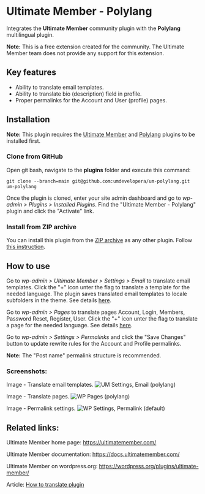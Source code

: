 # Ultimate Member - Polylang
Integrates the **Ultimate Member** community plugin with the **Polylang** multilingual plugin.

__Note:__ This is a free extension created for the community. The Ultimate Member team does not provide any support for this extension.

## Key features
- Ability to translate email templates.
- Ability to translate bio (description) field in profile.
- Proper permalinks for the Account and User (profile) pages.

## Installation

__Note:__ This plugin requires the [Ultimate Member](https://wordpress.org/plugins/ultimate-member/) and [Polylang](https://uk.wordpress.org/plugins/polylang/) plugins to be installed first.

### Clone from GitHub
Open git bash, navigate to the **plugins** folder and execute this command:

`git clone --branch=main git@github.com:umdevelopera/um-polylang.git um-polylang`

Once the plugin is cloned, enter your site admin dashboard and go to _wp-admin > Plugins > Installed Plugins_. Find the "Ultimate Member - Polylang" plugin and click the "Activate" link.

### Install from ZIP archive
You can install this plugin from the [ZIP archive](https://drive.google.com/file/d/1pP84L2syUXzNKlwzBSKVBqdmBsPtge--/view?usp=sharing) as any other plugin. Follow [this instruction](https://wordpress.org/support/article/managing-plugins/#upload-via-wordpress-admin).

## How to use
Go to *wp-admin > Ultimate Member > Settings > Email* to translate email templates. Click the "+" icon unter the flag to translate a template for the needed language. The plugin saves translated email templates to locale subfolders in the theme. See details [here](https://docs.ultimatemember.com/article/1335-email-templates).

Go to *wp-admin > Pages* to translate pages Account, Login, Members, Password Reset, Register, User. Click the "+" icon unter the flag to translate a page for the needed language. See details [here](https://docs.ultimatemember.com/article/1449-how-to-translate-plugin#forms).

Go to *wp-admin > Settings > Permalinks* and click the "Save Changes" button to update rewrite rules for the Account and Profile permalinks.

__Note:__ The "Post name" permalink structure is recommended.

### Screenshots:

Image - Translate email templates.
![UM Settings, Email (polylang)](https://github.com/umdevelopera/um-polylang/assets/113178913/65d14995-257d-4311-a93a-8f944ea12ba9)

Image - Translate pages.
![WP Pages (polylang)](https://github.com/umdevelopera/um-polylang/assets/113178913/1329f025-a464-4c52-bf9f-99261fb5e242)

Image - Permalink settings.
![WP Settings, Permalink (default)](https://github.com/umdevelopera/um-polylang/assets/113178913/69be91c9-12dd-490c-9145-b163c5beb26d)

## Related links:
Ultimate Member home page: https://ultimatemember.com/

Ultimate Member documentation: https://docs.ultimatemember.com/

Ultimate Member on wordpress.org: https://wordpress.org/plugins/ultimate-member/

Article: [How to translate plugin](https://docs.ultimatemember.com/article/1449-how-to-translate-plugin#switch)
